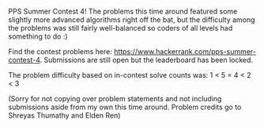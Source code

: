 PPS Summer Contest 4! The problems this time around featured some slightly more advanced algorithms right off the bat, but the difficulty among the problems was still fairly well-balanced so coders of all levels had something to do :)

Find the contest problems here: https://www.hackerrank.com/pps-summer-contest-4. Submissions are still open but the leaderboard has been locked.

The problem difficulty based on in-contest solve counts was: 1 < 5 = 4 < 2 < 3

(Sorry for not copying over problem statements and not including submissions aside from my own this time around. Problem credits go to Shreyas Thumathy and Elden Ren)
